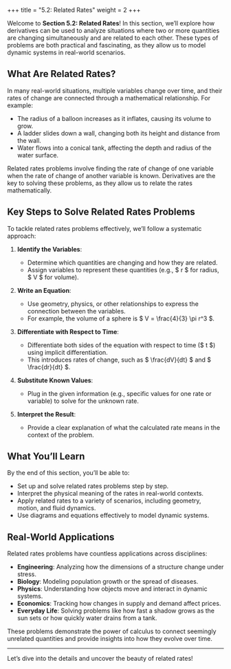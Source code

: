 +++
title = "5.2: Related Rates"
weight = 2
+++

Welcome to **Section 5.2: Related Rates**! In this section, we’ll explore how derivatives can be used to analyze situations where two or more quantities are changing simultaneously and are related to each other. These types of problems are both practical and fascinating, as they allow us to model dynamic systems in real-world scenarios.

## What Are Related Rates?

In many real-world situations, multiple variables change over time, and their rates of change are connected through a mathematical relationship. For example:
- The radius of a balloon increases as it inflates, causing its volume to grow.
- A ladder slides down a wall, changing both its height and distance from the wall.
- Water flows into a conical tank, affecting the depth and radius of the water surface.

Related rates problems involve finding the rate of change of one variable when the rate of change of another variable is known. Derivatives are the key to solving these problems, as they allow us to relate the rates mathematically.

## Key Steps to Solve Related Rates Problems

To tackle related rates problems effectively, we’ll follow a systematic approach:
1. **Identify the Variables**:  
   - Determine which quantities are changing and how they are related.  
   - Assign variables to represent these quantities (e.g., $ r $ for radius, $ V $ for volume).  

2. **Write an Equation**:  
   - Use geometry, physics, or other relationships to express the connection between the variables.  
   - For example, the volume of a sphere is $ V = \frac{4}{3} \pi r^3 $.  

3. **Differentiate with Respect to Time**:  
   - Differentiate both sides of the equation with respect to time ($ t $) using implicit differentiation.  
   - This introduces rates of change, such as $ \frac{dV}{dt} $ and $ \frac{dr}{dt} $.  

4. **Substitute Known Values**:  
   - Plug in the given information (e.g., specific values for one rate or variable) to solve for the unknown rate.  

5. **Interpret the Result**:  
   - Provide a clear explanation of what the calculated rate means in the context of the problem.

## What You’ll Learn

By the end of this section, you’ll be able to:
- Set up and solve related rates problems step by step.
- Interpret the physical meaning of the rates in real-world contexts.
- Apply related rates to a variety of scenarios, including geometry, motion, and fluid dynamics.
- Use diagrams and equations effectively to model dynamic systems.

## Real-World Applications

Related rates problems have countless applications across disciplines:
- **Engineering**: Analyzing how the dimensions of a structure change under stress.
- **Biology**: Modeling population growth or the spread of diseases.
- **Physics**: Understanding how objects move and interact in dynamic systems.
- **Economics**: Tracking how changes in supply and demand affect prices.
- **Everyday Life**: Solving problems like how fast a shadow grows as the sun sets or how quickly water drains from a tank.

These problems demonstrate the power of calculus to connect seemingly unrelated quantities and provide insights into how they evolve over time.

---

Let’s dive into the details and uncover the beauty of related rates!